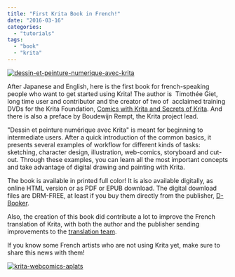```yaml
---
title: "First Krita Book in French!"
date: "2016-03-16"
categories: 
  - "tutorials"
tags: 
  - "book"
  - "krita"
---
```


[![dessin-et-peinture-numerique-avec-krita](../images/dessin-et-peinture-numerique-avec-krita-211x300.png)](http://www.d-booker.fr/krita/284-dessin-et-peinture-numerique-avec-krita.html)

After Japanese and English, here is the first book for french-speaking people who want to get started using Krita! The author is  Timothée Giet, long time user and contributor and the creator of two of  acclaimed training DVDs for the Krita Foundation, [Comics with Krita and Secrets of Krita](https://krita.org/support-us/shop/). And there is also a preface by Boudewijn Rempt, the Krita project lead.

"Dessin et peinture numérique avec Krita" is meant for beginning to intermediate users. After a quick introduction of the common basics, it presents several examples of workflow for different kinds of tasks: sketching, character design, illustration, web-comics, storyboard and cut-out. Through these examples, you can learn all the most important concepts and take advantage of digital drawing and painting with Krita.

The book is available in printed full color! It is also available digitally, as online HTML version or as PDF or EPUB download. The digital download files are DRM-FREE, at least if you buy them directly from the publisher, [D-Booker](http://www.d-booker.fr/krita/284-dessin-et-peinture-numerique-avec-krita.html).

Also, the creation of this book did contribute a lot to improve the French translation of Krita, with both the author and the publisher sending improvements to the [translation team](http://i18n.kde.org/team-infos.php?teamcode=fr).

If you know some French artists who are not using Krita yet, make sure to share this news with them!

[![krita-webcomics-aplats](../images/krita-webcomics-aplats-1024x345.png)](http://www.d-booker.fr/krita/284-dessin-et-peinture-numerique-avec-krita.html)
